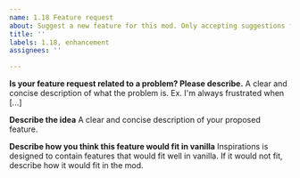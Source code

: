 ```yaml
---
name: 1.18 Feature request
about: Suggest a new feature for this mod. Only accepting suggestions for 1.18+
title: ''
labels: 1.18, enhancement
assignees: ''

---
```


**Is your feature request related to a problem? Please describe.**
A clear and concise description of what the problem is. Ex. I'm always frustrated when [...]

**Describe the idea**
A clear and concise description of your proposed feature.

**Describe how you think this feature would fit in vanilla**
Inspirations is designed to contain features that would fit well in vanilla. If it would not fit, describe how it would fit in the mod.
